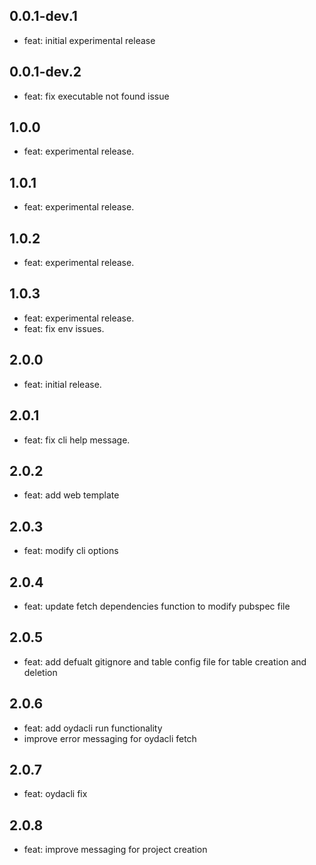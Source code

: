 ## 0.0.1-dev.1

-   feat: initial experimental release

## 0.0.1-dev.2

-   feat: fix executable not found issue

## 1.0.0

-   feat: experimental release.

## 1.0.1

-   feat: experimental release.

## 1.0.2

-   feat: experimental release.

## 1.0.3

-   feat: experimental release.
-   feat: fix env issues.

## 2.0.0

-   feat: initial release.

## 2.0.1

-   feat: fix cli help message.

## 2.0.2

-   feat: add web template

## 2.0.3

-   feat: modify cli options

## 2.0.4

-   feat: update fetch dependencies function to modify pubspec file

## 2.0.5

-   feat: add defualt gitignore and table config file for table creation and deletion

## 2.0.6

-   feat: add oydacli run functionality
-   improve error messaging for oydacli fetch

## 2.0.7

-   feat: oydacli fix

## 2.0.8

-   feat: improve messaging for project creation
